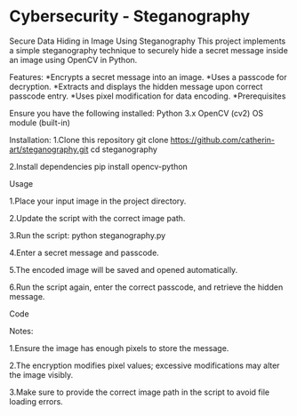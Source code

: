 # Cybersecurity - Steganography
Secure Data Hiding in Image Using Steganography
    This project implements a simple steganography technique to securely hide a secret message inside an image using OpenCV in Python.

Features:
*Encrypts a secret message into an image.
*Uses a passcode for decryption.
*Extracts and displays the hidden message upon correct passcode entry.
*Uses pixel modification for data encoding.
*Prerequisites

Ensure you have the following installed:
Python 3.x
OpenCV (cv2)
OS module (built-in)



Installation:
1.Clone this repository
git clone https://github.com/catherin-art/steganography.git
cd steganography

2.Install dependencies
pip install opencv-python


Usage

1.Place your input image in the project directory.

2.Update the script with the correct image path.

3.Run the script:
python steganography.py

4.Enter a secret message and passcode.

5.The encoded image will be saved and opened automatically.

6.Run the script again, enter the correct passcode, and retrieve the hidden message.

Code 

Notes:

1.Ensure the image has enough pixels to store the message.

2.The encryption modifies pixel values; excessive modifications may alter the image visibly.

3.Make sure to provide the correct image path in the script to avoid file loading errors.




